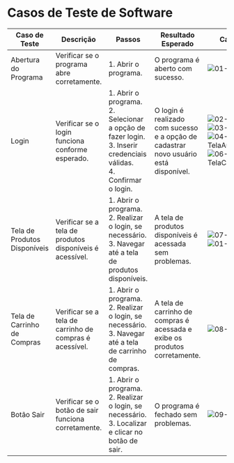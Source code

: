 
# Casos de Teste de Software

| **Caso de Teste** | **Descrição** | **Passos** | **Resultado Esperado** | **Captura de Tela** |
|-------------------|---------------|------------|-------------------------|---------------------|
| Abertura do Programa | Verificar se o programa abre corretamente. | 1. Abrir o programa. | O programa é aberto com sucesso. | ![01-TelaPrincipal](https://github.com/ICEI-PUC-Minas-PMV-ADS/pmv-ads-2024-1-e5-proj-empext-t1-pmv-ads-2024-1-e3-proj-brecho/assets/103541634/1f23787a-89c2-4465-9b8f-72eaa1497138) |
| Login | Verificar se o login funciona conforme esperado. | 1. Abrir o programa. <br> 2. Selecionar a opção de fazer login. <br> 3. Inserir credenciais válidas. <br> 4. Confirmar o login. | O login é realizado com sucesso e a opção de cadastrar novo usuário está disponível. | ![02-TelaLogin](https://github.com/ICEI-PUC-Minas-PMV-ADS/pmv-ads-2024-1-e5-proj-empext-t1-pmv-ads-2024-1-e3-proj-brecho/assets/103541634/8dc39724-dee9-4ae1-b2d5-944060317ac3) ![03-TelaLoginSenha](https://github.com/ICEI-PUC-Minas-PMV-ADS/pmv-ads-2024-1-e5-proj-empext-t1-pmv-ads-2024-1-e3-proj-brecho/assets/103541634/6cc7ea3b-ef6e-4a7a-92c2-44c8463d551d) ![04-TelaAutenticaçãoSenha](https://github.com/ICEI-PUC-Minas-PMV-ADS/pmv-ads-2024-1-e5-proj-empext-t1-pmv-ads-2024-1-e3-proj-brecho/assets/103541634/76507379-bcbc-48ca-a236-3e8ece3f76f3) ![06-TelaCadastroPreencher](https://github.com/ICEI-PUC-Minas-PMV-ADS/pmv-ads-2024-1-e5-proj-empext-t1-pmv-ads-2024-1-e3-proj-brecho/assets/103541634/323fcc57-a9e1-489d-9efb-588985238cd6) |
| Tela de Produtos Disponíveis | Verificar se a tela de produtos disponíveis é acessível. | 1. Abrir o programa. <br> 2. Realizar o login, se necessário. <br> 3. Navegar até a tela de produtos disponíveis. | A tela de produtos disponíveis é acessada sem problemas. | ![07-TelaCadastrada](https://github.com/ICEI-PUC-Minas-PMV-ADS/pmv-ads-2024-1-e5-proj-empext-t1-pmv-ads-2024-1-e3-proj-brecho/assets/103541634/950b1ad2-fc96-46ec-8ec8-a3c9bf62868f) ![01-02-TelaPrincipal](https://github.com/ICEI-PUC-Minas-PMV-ADS/pmv-ads-2024-1-e5-proj-empext-t1-pmv-ads-2024-1-e3-proj-brecho/assets/103541634/d56c6d21-f046-4269-ae3a-4b954bd28faa) |
| Tela de Carrinho de Compras | Verificar se a tela de carrinho de compras é acessível. | 1. Abrir o programa. <br> 2. Realizar o login, se necessário. <br> 3. Navegar até a tela de carrinho de compras. | A tela de carrinho de compras é acessada e exibe os produtos corretamente. | ![08-TelaProdutos](https://github.com/ICEI-PUC-Minas-PMV-ADS/pmv-ads-2024-1-e5-proj-empext-t1-pmv-ads-2024-1-e3-proj-brecho/assets/103541634/dfa852de-c1bf-4e61-a156-7815da009ffc) |
| Botão Sair | Verificar se o botão de sair funciona corretamente. | 1. Abrir o programa. <br> 2. Realizar o login, se necessário. <br> 3. Localizar e clicar no botão de sair. | O programa é fechado sem problemas. |![09-TelaBotaoSair](https://github.com/ICEI-PUC-Minas-PMV-ADS/pmv-ads-2024-1-e5-proj-empext-t1-pmv-ads-2024-1-e3-proj-brecho/assets/103541634/c1e6e719-2d2b-4c24-9f02-9f7763b1369d)|
